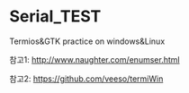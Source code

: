 # Serial_TEST
Termios&amp;GTK practice on windows&amp;Linux

참고1: http://www.naughter.com/enumser.html

참고2: https://github.com/veeso/termiWin
